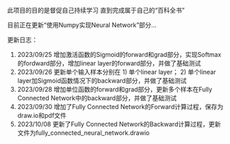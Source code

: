 此项目的目的是督促自己持续学习
直到完成属于自己的“百科全书”

目前正在更新“使用Numpy实现Neural Network”部分...

更新日志：
1. 2023/09/25 增加激活函数的Sigmoid的forward和grad部分，实现Softmax的fordward部分，增加linear layer的forward部分，并做了基础测试
2. 2023/09/26 更新单个输入样本分别在 1) 单个linear layer； 2) 单个linear layer加Sigmoid函数情况下的backward部分，并做了基础测试
3. 2023/09/28 增加单位函数的forward和grad部分，更新多个样本在Fully Connected Network中的backward部分，并做了基础测试
4. 2023/09/30 增加了Fully Connected Network的Forward计算过程，保存为draw.io和pdf文件
5. 2023/10/08 更新了Fully Connected Network的Backward计算过程，更新文件为fully_connected_neural_network.drawio

